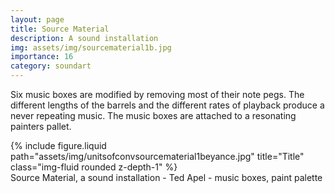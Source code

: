 ```yaml
---
layout: page
title: Source Material
description: A sound installation
img: assets/img/sourcematerial1b.jpg
importance: 16
category: soundart
---
```


Six music boxes are modified by removing most of their note pegs. The different lengths of the barrels and the different rates of playback produce a never repeating music. The music boxes are attached to a resonating painters pallet.

<div class="row">
    <div class="col-sm mt-3 mt-md-0">
        {% include figure.liquid path="assets/img/unitsofconvsourcematerial1beyance.jpg" title="Title" class="img-fluid rounded z-depth-1" %}
    </div>
</div>
<div class="caption">
    Source Material, a sound installation - Ted Apel - music boxes, paint palette

</div>
